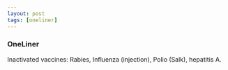 ```yaml
---
layout: post
tags: [oneliner]
---
```



### OneLiner

Inactivated vaccines: Rabies, Influenza (injection), Polio (Salk), hepatitis A.
